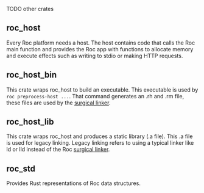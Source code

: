 TODO other crates

## roc_host

Every Roc platform needs a host.
The host contains code that calls the Roc main function and provides the Roc app with functions to allocate memory and execute effects such as writing to stdio or making HTTP requests.

## roc_host_bin

This crate wraps roc_host to build an executable. This executable is used by `roc preprocess-host ...`. That command generates an .rh and .rm file, these files are used by the [surgical linker](https://github.com/roc-lang/roc/tree/main/crates/linker#the-roc-surgical-linker). 

## roc_host_lib

This crate wraps roc_host and produces a static library (.a file). This .a file is used for legacy linking. Legacy linking refers to using a typical linker like ld or lld instead of the Roc [surgical linker](https://github.com/roc-lang/roc/tree/main/crates/linker#the-roc-surgical-linker).

## roc_std

Provides Rust representations of Roc data structures.
